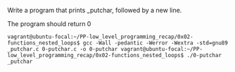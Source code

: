 Write a program that prints _putchar, followed by a new line.

The program should return 0

`vagrant@ubuntu-focal:~/PP-low_level_programming_recap/0x02-functions_nested_loops$ gcc -Wall -pedantic -Werror -Wextra -std=gnu89 _putchar.c 0-putchar.c -o 0-putchar
vagrant@ubuntu-focal:~/PP-low_level_programming_recap/0x02-functions_nested_loops$ ./0-putchar
_putchar`
